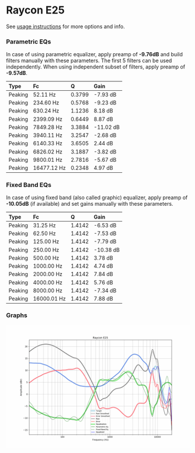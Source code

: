 # Raycon E25
See [usage instructions](https://github.com/jaakkopasanen/AutoEq#usage) for more options and info.

### Parametric EQs
In case of using parametric equalizer, apply preamp of **-9.76dB** and build filters manually
with these parameters. The first 5 filters can be used independently.
When using independent subset of filters, apply preamp of **-9.57dB**.

| Type    | Fc          |      Q | Gain      |
|:--------|:------------|:-------|:----------|
| Peaking | 52.11 Hz    | 0.3799 | -7.93 dB  |
| Peaking | 234.60 Hz   | 0.5768 | -9.23 dB  |
| Peaking | 630.24 Hz   | 1.1236 | 8.18 dB   |
| Peaking | 2399.09 Hz  | 0.6449 | 8.87 dB   |
| Peaking | 7849.28 Hz  | 3.3884 | -11.02 dB |
| Peaking | 3940.11 Hz  | 3.2547 | -2.68 dB  |
| Peaking | 6140.33 Hz  | 3.6505 | 2.44 dB   |
| Peaking | 6826.02 Hz  | 3.1887 | -3.82 dB  |
| Peaking | 9800.01 Hz  | 2.7816 | -5.67 dB  |
| Peaking | 16477.12 Hz | 0.2348 | 4.97 dB   |

### Fixed Band EQs
In case of using fixed band (also called graphic) equalizer, apply preamp of **-10.05dB**
(if available) and set gains manually with these parameters.

| Type    | Fc          |      Q | Gain      |
|:--------|:------------|:-------|:----------|
| Peaking | 31.25 Hz    | 1.4142 | -6.53 dB  |
| Peaking | 62.50 Hz    | 1.4142 | -7.53 dB  |
| Peaking | 125.00 Hz   | 1.4142 | -7.79 dB  |
| Peaking | 250.00 Hz   | 1.4142 | -10.38 dB |
| Peaking | 500.00 Hz   | 1.4142 | 3.78 dB   |
| Peaking | 1000.00 Hz  | 1.4142 | 4.74 dB   |
| Peaking | 2000.00 Hz  | 1.4142 | 7.84 dB   |
| Peaking | 4000.00 Hz  | 1.4142 | 5.76 dB   |
| Peaking | 8000.00 Hz  | 1.4142 | -7.34 dB  |
| Peaking | 16000.01 Hz | 1.4142 | 7.88 dB   |

### Graphs
![](./Raycon%20E25.png)